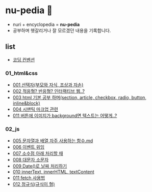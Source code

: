 # nu-pedia 📖
- nuri + encyclopedia = **nu-pedia**
- 공부하며 헷갈리거나 잘 모르겠던 내용을 기록합니다.

## list
- <a href="https://github.com/nurimeansworld/nu-pedia/blob/main/coding-convention.md">코딩 컨벤션</a>
### 01_html&css
- <a href="https://github.com/nurimeansworld/nu-pedia/blob/main/01_html%26css/001_selector.md">001 선택자(부모와 자식, 조상과 자손)</a>
- <a href="https://github.com/nurimeansworld/nu-pedia/blob/main/01_html%26css/002_adapted_responsive.md">002 적응형? 반응형? 인터랙티브 웹..?</a>
- <a href="https://github.com/nurimeansworld/nu-pedia/blob/main/01_html%26css/003_html.md">003 html 기본 공부 하며(section, article, checkbox, radio, button, inline&block)</a>
- <a href="https://github.com/nurimeansworld/nu-pedia/blob/main/01_html%26css/004_sementic.md">004 시맨틱 마크업 관련</a>
- <a href="https://github.com/nurimeansworld/nu-pedia/blob/main/01_html%26css/011.button_text_tag.md">011 버튼에 이미지가 background면 텍스트는 어떻게..?</a>

### 02_js
- <a href="https://github.com/nurimeansworld/nu-pedia/blob/main/02_js/005_func_arrayString.md">005 문자열과 배열 자주 사용하는 함수.md</a>
- <a href="https://github.com/nurimeansworld/nu-pedia/blob/main/02_js/006_event.md">006 이벤트 위임</a>
- <a href="https://github.com/nurimeansworld/nu-pedia/blob/main/02_js/007_parseint_floor.md">007 소수점 아래 처리할 때</a>
- <a href="https://github.com/nurimeansworld/nu-pedia/blob/main/02_js/008_upper_lower.md">008 대문자 소문자</a>
- <a href="https://github.com/nurimeansworld/nu-pedia/blob/main/02_js/009_date_method.md">009 Date()로 날짜 처리하기</a>
- <a href="https://github.com/nurimeansworld/nu-pedia/blob/main/02_js/010_innerText.md">010 innerText, innerHTML, textContent</a>
- <a href="https://github.com/nurimeansworld/nu-pedia/blob/main/02_js/011_api_fetch.md">011 fetch 사용법</a>
- <a href="https://github.com/nurimeansworld/nu-pedia/blob/main/02_js/012_regExp.md">012 정규식(규식이 형)</a>
